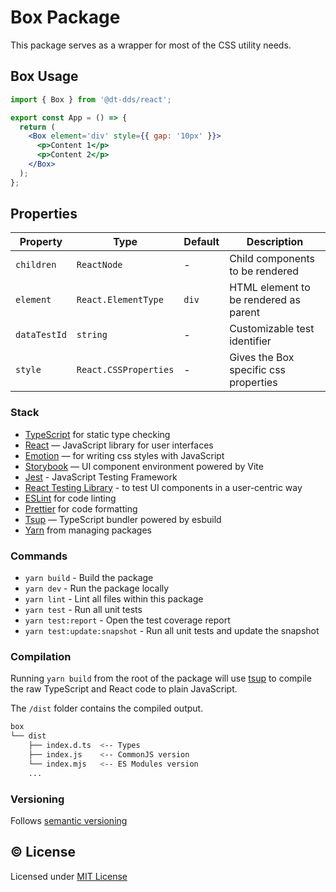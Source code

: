 # Box Package

This package serves as a wrapper for most of the CSS utility needs.

## Box Usage

```jsx
import { Box } from '@dt-dds/react';

export const App = () => {
  return (
    <Box element='div' style={{ gap: '10px' }}>
      <p>Content 1</p>
      <p>Content 2</p>
    </Box>
  );
};
```

## Properties

| Property     | Type                  | Default | Description                           |
| ------------ | --------------------- | ------- | ------------------------------------- |
| `children`   | `ReactNode`           | -       | Child components to be rendered       |
| `element`    | `React.ElementType`   | `div`   | HTML element to be rendered as parent |
| `dataTestId` | `string`              | -       | Customizable test identifier          |
| `style`      | `React.CSSProperties` | -       | Gives the Box specific css properties |

### Stack

- [TypeScript](https://www.typescriptlang.org/) for static type checking
- [React](https://reactjs.org/) — JavaScript library for user interfaces
- [Emotion](https://emotion.sh/docs/introduction) — for writing css styles with JavaScript
- [Storybook](https://storybook.js.org/) — UI component environment powered by Vite
- [Jest](https://jestjs.io/) - JavaScript Testing Framework
- [React Testing Library](https://testing-library.com/) - to test UI components in a user-centric way
- [ESLint](https://eslint.org/) for code linting
- [Prettier](https://prettier.io) for code formatting
- [Tsup](https://github.com/egoist/tsup) — TypeScript bundler powered by esbuild
- [Yarn](https://yarnpkg.com/) from managing packages

### Commands

- `yarn build` - Build the package
- `yarn dev` - Run the package locally
- `yarn lint` - Lint all files within this package
- `yarn test` - Run all unit tests
- `yarn test:report` - Open the test coverage report
- `yarn test:update:snapshot` - Run all unit tests and update the snapshot

### Compilation

Running `yarn build` from the root of the package will use [tsup](https://tsup.egoist.dev/) to compile the raw TypeScript and React code to plain JavaScript.

The `/dist` folder contains the compiled output.

```bash
box
└── dist
    ├── index.d.ts  <-- Types
    ├── index.js    <-- CommonJS version
    └── index.mjs   <-- ES Modules version
    ...
```

### Versioning

Follows [semantic versioning](https://semver.org/)

## &copy; License

Licensed under [MIT License](LICENSE.md)
